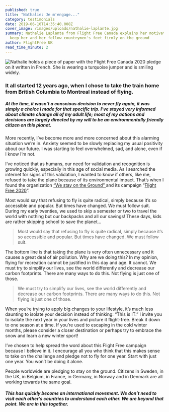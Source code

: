 ```yaml
---
published: true
title: "Nathalie: Je m'engage..."
category: testimonials
date: 2019-06-10T14:35:40.008Z
cover_image: /images/uploads/nathalie-laplante.jpg
summary: Nathalie Laplante from Flight Free Canada explains her motivations to
  keep her and her fellow countrymen's feet firmly on the ground
author: FlightFree UK
read_time_minute: 2
---
```

![Nathalie holds a piece of paper with the Flight Free Canada 2020 pledge on it written in French. She is wearing a turquoise jumper and is smiling widely. ](/images/uploads/nathalie-laplante.jpg)

### It all started 12 years ago, when I chose to take the train home from British Columbia to Montreal instead of flying.

##### At the time, it wasn’t a conscious decision to never fly again, it was simply a choice I made for that specific trip. I’ve stayed very informed about climate change all of my adult life; most of my actions and decisions are largely directed by my will to be an environmentally friendly citizen on this planet. 

More recently, I’ve become more and more concerned about this alarming situation we’re in. Anxiety seemed to be slowly replacing my usual positivity about our future. I was starting to feel overwhelmed, sad, and alone, even if I know I’m not. 

I’ve noticed that as humans, our need for validation and recognition is growing quickly, especially in this age of social media. As I searched the internet for signs of this validation, I wanted to know if others, like me, refused to take the plane because of its environmental impact. That’s when I found the organization [“We stay on the Ground” ](https://westayontheground.blogspot.com/)and its campaign “[Flight Free 2020](https://westayontheground.blogspot.com/p/flight-free-2020.html)”. 

Most would say that refusing to fly is quite radical, simply because it’s so accessible and popular. But times have changed. We must follow suit. During my early twenties, we used to skip a semester or two to travel the world with nothing but our backpacks and all our savings! These days, kids are rather skipping school to save the planet... 

> Most would say that refusing to fly is quite radical, simply because it’s so accessible and popular. But times have changed. We must follow suit. 

The bottom line is that taking the plane is very often unnecessary and it causes a great deal of air pollution. Why are we doing this? In my opinion, flying for recreation cannot be justified in this day and age. It cannot. We must try to simplify our lives, see the world differently and decrease our carbon footprints. There are many ways to do this. Not flying is just one of those. 

> We must try to simplify our lives, see the world differently and decrease our carbon footprints. There are many ways to do this. Not flying is just one of those. 

When you’re trying to apply big changes to your lifestyle, it’s much less daunting to isolate your decision instead of thinking: “This is IT.” I invite you to isolate the next year in your lives and picture it flight-free. Break it down to one season at a time. If you’re used to escaping in the cold winter months, please consider a closer destination or perhaps try to embrace the snow and learn a new winter sport! 

I’ve chosen to help spread the word about this Flight Free campaign because I believe in it. I encourage all you who think that this makes sense to take on the challenge and pledge not to fly for one year. Start with just one year. You won’t be doing it alone.

People worldwide are pledging to stay on the ground. Citizens in Sweden, in the UK, in Belgium, in France, in Germany, in Norway and in Denmark are all working towards the same goal. 

##### This has quickly become an international movement. We don’t need to visit each other’s countries to understand each other. We are beyond that point. We are in this together.